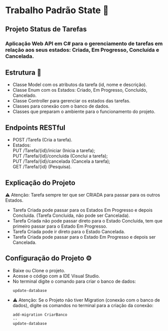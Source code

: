 # Trabalho Padrão State 🚦

## Projeto Status de Tarefas
### Aplicação Web API em C# para o gerenciamento de tarefas em relação aos seus estados: Criada, Em Progresso, Concluída e Cancelada.

## Estrutura 🧩
- Classe Model com os atributos da tarefa (id, nome e descrição).
- Classe Enum com os Estados: Criado, Em Progresso, Concluído, Cancelado.
- Classe Controller para gerenciar os estados das tarefas.
- Classes para conexão com o banco de dados.
- Classes que preparam o ambiente para o funcionamento do projeto.

## Endpoints RESTful
- POST /Tarefa (Cria a tarefa).
- Estados:
<br> PUT /Tarefa/{id}/iniciar (Inicia a tarefa);
<br> PUT /Tarefa/{id}/concluida (Conclui a tarefa);
<br> PUT /Tarefa/{id}/cancelada (Cancela a tarefa);
<br> GET /Tarefa/{id} (Pesquisa).

## Explicação do Projeto
⚠ Atenção: Tarefa sempre ter que ser CRIADA para passar para os outros Estados.
- Tarefa Criada pode passar para os Estados Em Progresso e depois Concluída. (Tarefa Concluída, não pode ser Cancelada).
- Tarefa Criada não pode passar direto para o Estado Concluída, tem que primeiro passar para o Estado Em Progresso. 
- Tarefa Criada pode ir direto para o Estado Cancelada.
- Tarefa Criada pode passar para o Estado Em Progresso e depois ser Cancelada.

## Configuração do Projeto ⚙️
- Baixe ou Clone o projeto.
- Acesse o código com a IDE Visual Studio.
- No terminal digite o comando para criar o banco de dados:
  ```
  update-database
  ```
- ⚠ Atenção: Se o Projeto não tiver Migration (conexão com o banco de dados), digite os comandos no terminal para a criação da conexão:
    ```
  add-migration CriarBanco
    --
  update-database
    ```

